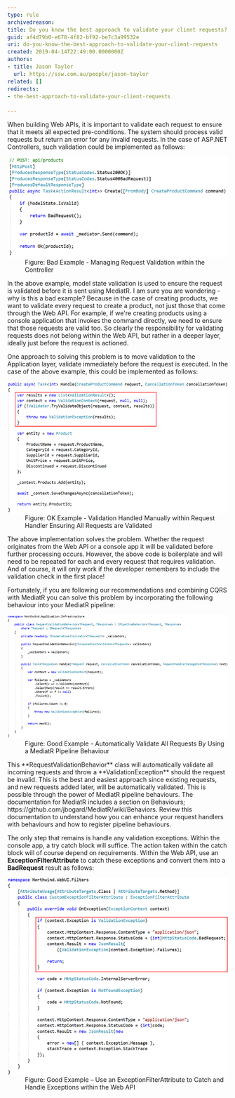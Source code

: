 ```yaml
---
type: rule
archivedreason: 
title: Do you know the best approach to validate your client requests?
guid: af4d79b0-e678-4f82-bf92-be7c3a99532e
uri: do-you-know-the-best-approach-to-validate-your-client-requests
created: 2019-04-14T22:49:00.0000000Z
authors:
- title: Jason Taylor
  url: https://ssw.com.au/people/jason-taylor
related: []
redirects:
- the-best-approach-to-validate-your-client-requests

---
```


When building Web APIs, it is important to validate each request to ensure that it meets all expected pre-conditions. The system should process valid requests but return an error for any invalid requests. In the case of ASP.NET Controllers, such validation could be implemented as follows:

<!--endintro-->
<dl class="badImage"><dt>
      <img src="validate-client-requests-bad.png" alt="validate-client-requests-bad.png">
   </dt><dd>Figure: Bad Example - Managing Request Validation within the Controller</dd></dl>
In the above example, model state validation is used to ensure the request is validated before it is sent using MediatR. I am sure you are wondering - why is this a bad example? Because in the case of creating products, we want to validate every request to create a product, not just those that come through the Web API. For example, if we're creating products using a console application that invokes the command directly, we need to ensure that those requests are valid too. So clearly the responsibility for validating requests does not belong within the Web API, but rather in a deeper layer, ideally just before the request is actioned.

One approach to solving this problem is to move validation to the Application layer, validate immediately before the request is executed. In the case of the above example, this could be implemented as follows:
<dl class="image"><dt>
      <img src="validate-client-requests-ok.png" alt="validate-client-requests-ok.png">
   </dt><dd>Figure: OK Example - Validation Handled Manually within Request Handler Ensuring All Requests are Validated</dd></dl>
The above implementation solves the problem. Whether the request originates from the Web API or a console app it will be validated before further processing occurs. However, the above code is boilerplate and will need to be repeated for each and every request that requires validation. And of course, it will only work if the developer remembers to include the validation check in the first place!
 
Fortunately, if you are following our recommendations and combining CQRS with MediatR you can solve this problem by incorporating the following behaviour into your MediatR pipeline:
<dl class="goodImage"><dt>
      <img src="validate-client-requests-good.png" alt="validate-client-requests-good.png">
   </dt><dd>Figure: Good Example - Automatically Validate All Requests By Using a MediatR Pipeline Behaviour</dd></dl>
This      **RequestValidationBehavior** class will automatically validate all incoming requests and throw a      **ValidationException** should the request be invalid. This is the best and easiest approach since existing requests, and new requests added later, will be automatically validated. This is possible through the power of MediatR pipeline behaviours. The documentation for MediatR includes a section on Behaviours;     https://github.com/jbogard/MediatR/wiki/Behaviors. Review this documentation to understand how you can enhance your request handlers with behaviours and how to register pipeline behaviours.

The only step that remains is handle any validation exceptions. Within the console app, a try catch block will suffice. The action taken within the catch block will of course depend on requirements. Within the Web API, use an      **ExceptionFilterAttribute** to catch these exceptions and convert them into a      **BadRequest** result as follows:
<dl class="goodImage"><dt>
      <img src="validate-client-requests-good-2.png" alt="validate-client-requests-good-2.png">
   </dt><dd>Figure: Good Example – Use an ExceptionFilterAttribute to Catch and Handle Exceptions within the Web API</dd></dl>
